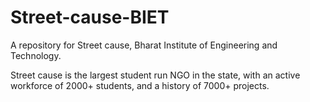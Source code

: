 # Street-cause-BIET
A repository for Street cause, Bharat Institute of Engineering and Technology.

Street cause is the largest student run NGO in the state, with an active workforce of 2000+ students, and a history of 7000+ projects.
